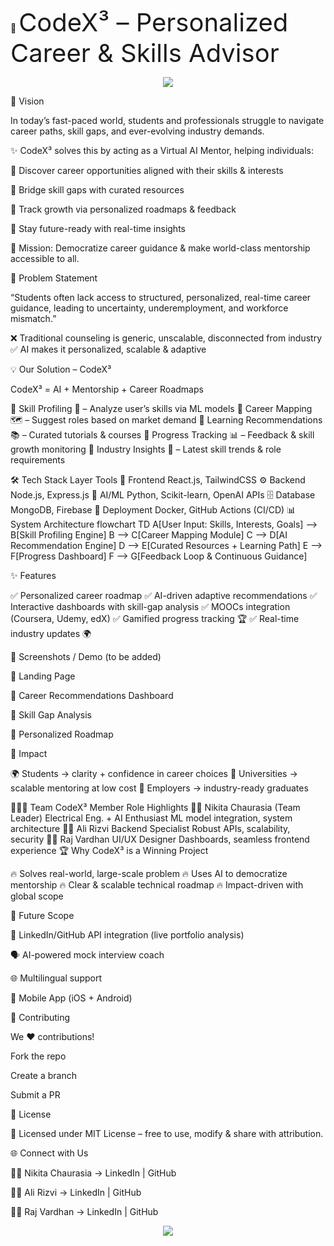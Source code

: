 
🚀 <span style="font-size:2.5rem;">CodeX³ – Personalized Career & Skills Advisor</span>
<p align="center"> <img src="https://readme-typing-svg.herokuapp.com?size=25&duration=4000&color=00C2FF&center=true&vCenter=true&lines=AI-powered+Career+Mentorship;Personalized+Skill+Advisor;Future-ready+Career+Guidance;Built+with+Passion+%26+AI" /> </p>
🌟 Vision

In today’s fast-paced world, students and professionals struggle to navigate career paths, skill gaps, and ever-evolving industry demands.

✨ CodeX³ solves this by acting as a Virtual AI Mentor, helping individuals:

📌 Discover career opportunities aligned with their skills & interests

📌 Bridge skill gaps with curated resources

📌 Track growth via personalized roadmaps & feedback

📌 Stay future-ready with real-time insights

🎯 Mission: Democratize career guidance & make world-class mentorship accessible to all.

🧩 Problem Statement

“Students often lack access to structured, personalized, real-time career guidance, leading to uncertainty, underemployment, and workforce mismatch.”

❌ Traditional counseling is generic, unscalable, disconnected from industry
✅ AI makes it personalized, scalable & adaptive

💡 Our Solution – CodeX³

CodeX³ = AI + Mentorship + Career Roadmaps

🔹 Skill Profiling 🧠 – Analyze user’s skills via ML models
🔹 Career Mapping 🗺️ – Suggest roles based on market demand
🔹 Learning Recommendations 📚 – Curated tutorials & courses
🔹 Progress Tracking 📊 – Feedback & skill growth monitoring
🔹 Industry Insights 🔮 – Latest skill trends & role requirements

🛠️ Tech Stack
Layer	Tools
🎨 Frontend	React.js, TailwindCSS
⚙️ Backend	Node.js, Express.js
🤖 AI/ML	Python, Scikit-learn, OpenAI APIs
🗄️ Database	MongoDB, Firebase
🚀 Deployment	Docker, GitHub Actions (CI/CD)
📊 System Architecture
flowchart TD
  A[User Input: Skills, Interests, Goals] --> B[Skill Profiling Engine]
  B --> C[Career Mapping Module]
  C --> D[AI Recommendation Engine]
  D --> E[Curated Resources + Learning Path]
  E --> F[Progress Dashboard]
  F --> G[Feedback Loop & Continuous Guidance]

✨ Features

✅ Personalized career roadmap
✅ AI-driven adaptive recommendations
✅ Interactive dashboards with skill-gap analysis
✅ MOOCs integration (Coursera, Udemy, edX)
✅ Gamified progress tracking 🏆
✅ Real-time industry updates 🌍

📸 Screenshots / Demo (to be added)

📍 Landing Page

📍 Career Recommendations Dashboard

📍 Skill Gap Analysis

📍 Personalized Roadmap

🎯 Impact

🌍 Students → clarity + confidence in career choices
🏫 Universities → scalable mentoring at low cost
💼 Employers → industry-ready graduates

👨‍👩‍👧 Team CodeX³
Member	Role	Highlights
👩‍💻 Nikita Chaurasia (Team Leader)	Electrical Eng. + AI Enthusiast	ML model integration, system architecture
👨‍💻 Ali Rizvi	Backend Specialist	Robust APIs, scalability, security
👨‍💻 Raj Vardhan	UI/UX Designer	Dashboards, seamless frontend experience
🏆 Why CodeX³ is a Winning Project

🔥 Solves real-world, large-scale problem
🔥 Uses AI to democratize mentorship
🔥 Clear & scalable technical roadmap
🔥 Impact-driven with global scope

🚀 Future Scope

🔗 LinkedIn/GitHub API integration (live portfolio analysis)

🗣️ AI-powered mock interview coach

🌐 Multilingual support

📱 Mobile App (iOS + Android)

🤝 Contributing

We ❤️ contributions!

Fork the repo

Create a branch

Submit a PR

📜 License

📝 Licensed under MIT License – free to use, modify & share with attribution.

🌐 Connect with Us

👩‍💻 Nikita Chaurasia → LinkedIn
 | GitHub

👨‍💻 Ali Rizvi → LinkedIn
 | GitHub

👨‍💻 Raj Vardhan → LinkedIn
 | GitHub

<p align="center"> <img src="https://readme-typing-svg.herokuapp.com?size=22&duration=4000&color=FF5733&center=true&vCenter=true&lines=✨+CodeX³+–+Building+AI+that+builds+careers+✨" /> </p>
